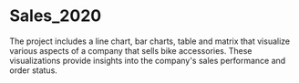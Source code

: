 # Sales_2020
The project includes a line chart, bar charts, table and matrix that visualize various aspects of a company that sells bike accessories. These visualizations provide insights into the company's sales performance and order status.
